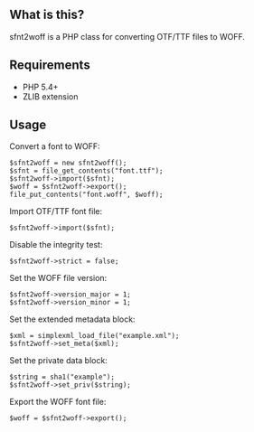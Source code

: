 ## What is this?

sfnt2woff is a PHP class for converting OTF/TTF files to WOFF.

## Requirements

* PHP 5.4+
* ZLIB extension

## Usage

Convert a font to WOFF:

    $sfnt2woff = new sfnt2woff();
    $sfnt = file_get_contents("font.ttf");
    $sfnt2woff->import($sfnt);
    $woff = $sfnt2woff->export();
    file_put_contents("font.woff", $woff);

Import OTF/TTF font file:

    $sfnt2woff->import($sfnt);

Disable the integrity test:

    $sfnt2woff->strict = false;

Set the WOFF file version:

    $sfnt2woff->version_major = 1;
    $sfnt2woff->version_minor = 1;

Set the extended metadata block:

    $xml = simplexml_load_file("example.xml");
    $sfnt2woff->set_meta($xml);

Set the private data block:

    $string = sha1("example");
    $sfnt2woff->set_priv($string);

Export the WOFF font file:

    $woff = $sfnt2woff->export();
